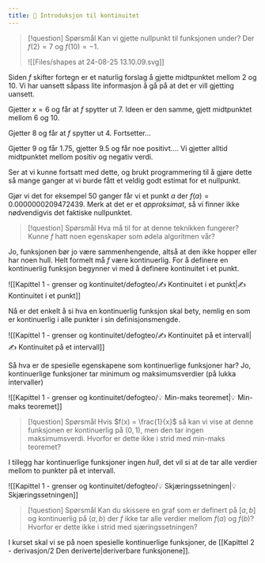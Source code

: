 ```yaml
---
title: 📄 Introduksjon til kontinuitet
---
```


> [!question] Spørsmål 
> Kan vi gjette nullpunkt til funksjonen under? Der $f(2)=7$ og $f(10)=-1$.
> 
> ![[Files/shapes at 24-08-25 13.10.09.svg]]

Siden $f$ skifter fortegn er et naturlig forslag å gjette midtpunktet mellom 2 og 10. Vi har uansett såpass lite informasjon å gå på at det er vill gjetting uansett.

Gjetter $x=6$ og får at $f$ spytter ut $7$. Ideen er den samme, gjett midtpunktet mellom 6 og 10.

Gjetter $8$ og får at $f$ spytter ut $4$. Fortsetter...

Gjetter $9$ og får $1.75$, gjetter 9.5 og får noe positivt....
Vi gjetter alltid midtpunktet mellom positiv og negativ verdi.

Ser at vi kunne fortsatt med dette, og brukt programmering til å gjøre dette så mange ganger at vi burde fått et veldig godt estimat for et nullpunkt.

Gjør vi det for eksempel $50$ ganger får vi et punkt $a$ der $f(a) = 0.0000000209472439$. Merk at det er et *approksimat*, så vi finner ikke nødvendigvis det faktiske nullpunktet.

> [!question] Spørsmål 
> Hva må til for at denne teknikken fungerer? Kunne $f$ hatt noen egenskaper som ødela algoritmen vår?

Jo, funksjonen bør jo være sammenhengende, altså at den ikke hopper eller har noen hull. Helt formelt må $f$ være kontinuerlig. For å definere en kontinuerlig funksjon begynner vi med å definere kontinuitet i et punkt.

![[Kapittel 1 - grenser og kontinuitet/defogteo/✍️ Kontinuitet i et punkt|✍️ Kontinuitet i et punkt]]

Nå er det enkelt å si hva en kontinuerlig funksjon skal bety, nemlig en som er kontinuerlig i alle punkter i sin definisjonsmengde.

![[Kapittel 1 - grenser og kontinuitet/defogteo/✍️ Kontinuitet på et intervall|✍️ Kontinuitet på et intervall]]

Så hva er de spesielle egenskapene som kontinuerlige funksjoner har? Jo, kontinuerlige funksjoner tar minimum og maksimumsverdier (på lukka intervaller)

![[Kapittel 1 - grenser og kontinuitet/defogteo/💡 Min-maks teoremet|💡 Min-maks teoremet]]


> [!question] Spørsmål 
> Hvis $f(x) = \frac{1}{x}$ så kan vi vise at denne funksjonen er kontinuerlig på $(0,1)$, men den tar ingen maksimumsverdi. Hvorfor er dette ikke i strid med min-maks teoremet?



I tillegg har kontinuerlige funksjoner ingen *hull*, det vil si at de tar alle verdier mellom to punkter på et intervall.

![[Kapittel 1 - grenser og kontinuitet/defogteo/💡 Skjæringssetningen|💡 Skjæringssetningen]]

> [!question] Spørsmål 
> Kan du skissere en graf som er definert på $[a,b]$ og kontinuerlig på $(a,b)$ der $f$ ikke tar alle verdier mellom $f(a)$ og $f(b)$? Hvorfor er dette ikke i strid med sjæringssetningen?
> 

I kurset skal vi se på noen spesielle kontinuerlige funksjoner, de [[Kapittel 2 - derivasjon/2 Den deriverte|deriverbare funksjonene]].